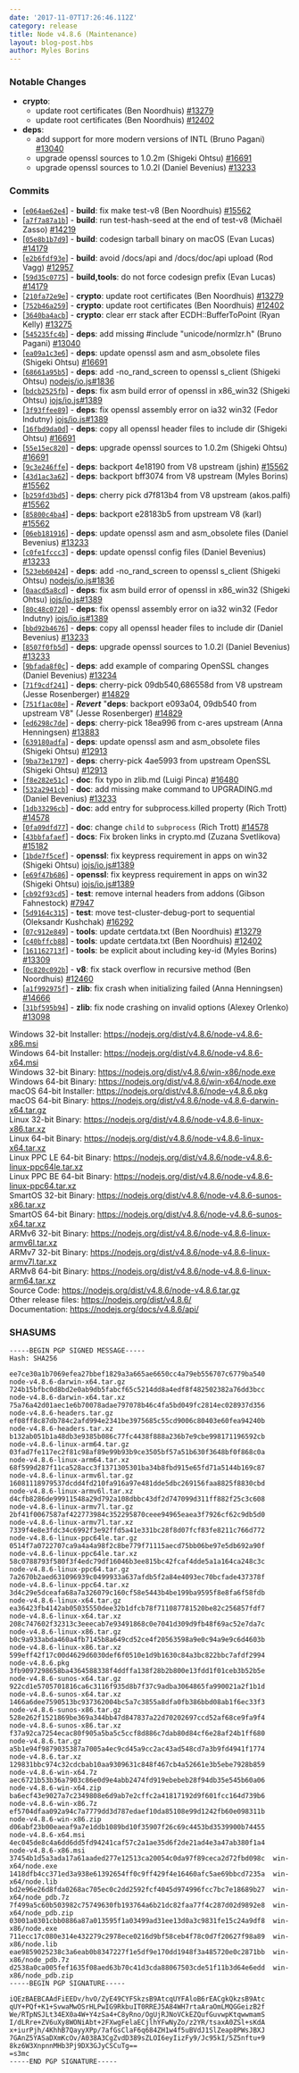 ```yaml
---
date: '2017-11-07T17:26:46.112Z'
category: release
title: Node v4.8.6 (Maintenance)
layout: blog-post.hbs
author: Myles Borins
---
```


### Notable Changes

- **crypto**:
  - update root certificates (Ben Noordhuis) [#13279](https://github.com/nodejs/node/pull/13279)
  - update root certificates (Ben Noordhuis) [#12402](https://github.com/nodejs/node/pull/12402)
- **deps**:
  - add support for more modern versions of INTL (Bruno Pagani) [#13040](https://github.com/nodejs/node/pull/13040)
  - upgrade openssl sources to 1.0.2m (Shigeki Ohtsu) [#16691](https://github.com/nodejs/node/pull/16691)
  - upgrade openssl sources to 1.0.2l (Daniel Bevenius) [#13233](https://github.com/nodejs/node/pull/13233)

### Commits

- [[`e064ae62e4`](https://github.com/nodejs/node/commit/e064ae62e4)] - **build**: fix make test-v8 (Ben Noordhuis) [#15562](https://github.com/nodejs/node/pull/15562)
- [[`a7f7a87a1b`](https://github.com/nodejs/node/commit/a7f7a87a1b)] - **build**: run test-hash-seed at the end of test-v8 (Michaël Zasso) [#14219](https://github.com/nodejs/node/pull/14219)
- [[`05e8b1b7d9`](https://github.com/nodejs/node/commit/05e8b1b7d9)] - **build**: codesign tarball binary on macOS (Evan Lucas) [#14179](https://github.com/nodejs/node/pull/14179)
- [[`e2b6fdf93e`](https://github.com/nodejs/node/commit/e2b6fdf93e)] - **build**: avoid /docs/api and /docs/doc/api upload (Rod Vagg) [#12957](https://github.com/nodejs/node/pull/12957)
- [[`59d35c0775`](https://github.com/nodejs/node/commit/59d35c0775)] - **build,tools**: do not force codesign prefix (Evan Lucas) [#14179](https://github.com/nodejs/node/pull/14179)
- [[`210fa72e9e`](https://github.com/nodejs/node/commit/210fa72e9e)] - **crypto**: update root certificates (Ben Noordhuis) [#13279](https://github.com/nodejs/node/pull/13279)
- [[`752b46a259`](https://github.com/nodejs/node/commit/752b46a259)] - **crypto**: update root certificates (Ben Noordhuis) [#12402](https://github.com/nodejs/node/pull/12402)
- [[`3640ba4acb`](https://github.com/nodejs/node/commit/3640ba4acb)] - **crypto**: clear err stack after ECDH::BufferToPoint (Ryan Kelly) [#13275](https://github.com/nodejs/node/pull/13275)
- [[`545235fc4b`](https://github.com/nodejs/node/commit/545235fc4b)] - **deps**: add missing #include "unicode/normlzr.h" (Bruno Pagani) [#13040](https://github.com/nodejs/node/pull/13040)
- [[`ea09a1c3e6`](https://github.com/nodejs/node/commit/ea09a1c3e6)] - **deps**: update openssl asm and asm_obsolete files (Shigeki Ohtsu) [#16691](https://github.com/nodejs/node/pull/16691)
- [[`68661a95b5`](https://github.com/nodejs/node/commit/68661a95b5)] - **deps**: add -no_rand_screen to openssl s_client (Shigeki Ohtsu) [nodejs/io.js#1836](https://github.com/nodejs/io.js/pull/1836)
- [[`bdcb2525fb`](https://github.com/nodejs/node/commit/bdcb2525fb)] - **deps**: fix asm build error of openssl in x86_win32 (Shigeki Ohtsu) [iojs/io.js#1389](https://github.com/iojs/io.js/pull/1389)
- [[`3f93ffee89`](https://github.com/nodejs/node/commit/3f93ffee89)] - **deps**: fix openssl assembly error on ia32 win32 (Fedor Indutny) [iojs/io.js#1389](https://github.com/iojs/io.js/pull/1389)
- [[`16fbd9da0d`](https://github.com/nodejs/node/commit/16fbd9da0d)] - **deps**: copy all openssl header files to include dir (Shigeki Ohtsu) [#16691](https://github.com/nodejs/node/pull/16691)
- [[`55e15ec820`](https://github.com/nodejs/node/commit/55e15ec820)] - **deps**: upgrade openssl sources to 1.0.2m (Shigeki Ohtsu) [#16691](https://github.com/nodejs/node/pull/16691)
- [[`9c3e246ffe`](https://github.com/nodejs/node/commit/9c3e246ffe)] - **deps**: backport 4e18190 from V8 upstream (jshin) [#15562](https://github.com/nodejs/node/pull/15562)
- [[`43d1ac3a62`](https://github.com/nodejs/node/commit/43d1ac3a62)] - **deps**: backport bff3074 from V8 upstream (Myles Borins) [#15562](https://github.com/nodejs/node/pull/15562)
- [[`b259fd3bd5`](https://github.com/nodejs/node/commit/b259fd3bd5)] - **deps**: cherry pick d7f813b4 from V8 upstream (akos.palfi) [#15562](https://github.com/nodejs/node/pull/15562)
- [[`85800c4ba4`](https://github.com/nodejs/node/commit/85800c4ba4)] - **deps**: backport e28183b5 from upstream V8 (karl) [#15562](https://github.com/nodejs/node/pull/15562)
- [[`06eb181916`](https://github.com/nodejs/node/commit/06eb181916)] - **deps**: update openssl asm and asm_obsolete files (Daniel Bevenius) [#13233](https://github.com/nodejs/node/pull/13233)
- [[`c0fe1fccc3`](https://github.com/nodejs/node/commit/c0fe1fccc3)] - **deps**: update openssl config files (Daniel Bevenius) [#13233](https://github.com/nodejs/node/pull/13233)
- [[`523eb60424`](https://github.com/nodejs/node/commit/523eb60424)] - **deps**: add -no_rand_screen to openssl s_client (Shigeki Ohtsu) [nodejs/io.js#1836](https://github.com/nodejs/io.js/pull/1836)
- [[`0aacd5a8cd`](https://github.com/nodejs/node/commit/0aacd5a8cd)] - **deps**: fix asm build error of openssl in x86_win32 (Shigeki Ohtsu) [iojs/io.js#1389](https://github.com/iojs/io.js/pull/1389)
- [[`80c48c0720`](https://github.com/nodejs/node/commit/80c48c0720)] - **deps**: fix openssl assembly error on ia32 win32 (Fedor Indutny) [iojs/io.js#1389](https://github.com/iojs/io.js/pull/1389)
- [[`bbd92b4676`](https://github.com/nodejs/node/commit/bbd92b4676)] - **deps**: copy all openssl header files to include dir (Daniel Bevenius) [#13233](https://github.com/nodejs/node/pull/13233)
- [[`8507f0fb5d`](https://github.com/nodejs/node/commit/8507f0fb5d)] - **deps**: upgrade openssl sources to 1.0.2l (Daniel Bevenius) [#13233](https://github.com/nodejs/node/pull/13233)
- [[`9bfada8f0c`](https://github.com/nodejs/node/commit/9bfada8f0c)] - **deps**: add example of comparing OpenSSL changes (Daniel Bevenius) [#13234](https://github.com/nodejs/node/pull/13234)
- [[`71f9cdf241`](https://github.com/nodejs/node/commit/71f9cdf241)] - **deps**: cherry-pick 09db540,686558d from V8 upstream (Jesse Rosenberger) [#14829](https://github.com/nodejs/node/pull/14829)
- [[`751f1ac08e`](https://github.com/nodejs/node/commit/751f1ac08e)] - **_Revert_** "**deps**: backport e093a04, 09db540 from upstream V8" (Jesse Rosenberger) [#14829](https://github.com/nodejs/node/pull/14829)
- [[`ed6298c7de`](https://github.com/nodejs/node/commit/ed6298c7de)] - **deps**: cherry-pick 18ea996 from c-ares upstream (Anna Henningsen) [#13883](https://github.com/nodejs/node/pull/13883)
- [[`639180adfa`](https://github.com/nodejs/node/commit/639180adfa)] - **deps**: update openssl asm and asm_obsolete files (Shigeki Ohtsu) [#12913](https://github.com/nodejs/node/pull/12913)
- [[`9ba73e1797`](https://github.com/nodejs/node/commit/9ba73e1797)] - **deps**: cherry-pick 4ae5993 from upstream OpenSSL (Shigeki Ohtsu) [#12913](https://github.com/nodejs/node/pull/12913)
- [[`f8e282e51c`](https://github.com/nodejs/node/commit/f8e282e51c)] - **doc**: fix typo in zlib.md (Luigi Pinca) [#16480](https://github.com/nodejs/node/pull/16480)
- [[`532a2941cb`](https://github.com/nodejs/node/commit/532a2941cb)] - **doc**: add missing make command to UPGRADING.md (Daniel Bevenius) [#13233](https://github.com/nodejs/node/pull/13233)
- [[`1db33296cb`](https://github.com/nodejs/node/commit/1db33296cb)] - **doc**: add entry for subprocess.killed property (Rich Trott) [#14578](https://github.com/nodejs/node/pull/14578)
- [[`0fa09dfd77`](https://github.com/nodejs/node/commit/0fa09dfd77)] - **doc**: change `child` to `subprocess` (Rich Trott) [#14578](https://github.com/nodejs/node/pull/14578)
- [[`43bbfafaef`](https://github.com/nodejs/node/commit/43bbfafaef)] - **docs**: Fix broken links in crypto.md (Zuzana Svetlikova) [#15182](https://github.com/nodejs/node/pull/15182)
- [[`1bde7f5cef`](https://github.com/nodejs/node/commit/1bde7f5cef)] - **openssl**: fix keypress requirement in apps on win32 (Shigeki Ohtsu) [iojs/io.js#1389](https://github.com/iojs/io.js/pull/1389)
- [[`e69f47b686`](https://github.com/nodejs/node/commit/e69f47b686)] - **openssl**: fix keypress requirement in apps on win32 (Shigeki Ohtsu) [iojs/io.js#1389](https://github.com/iojs/io.js/pull/1389)
- [[`cb92f93cd5`](https://github.com/nodejs/node/commit/cb92f93cd5)] - **test**: remove internal headers from addons (Gibson Fahnestock) [#7947](https://github.com/nodejs/node/pull/7947)
- [[`5d9164c315`](https://github.com/nodejs/node/commit/5d9164c315)] - **test**: move test-cluster-debug-port to sequential (Oleksandr Kushchak) [#16292](https://github.com/nodejs/node/pull/16292)
- [[`07c912e849`](https://github.com/nodejs/node/commit/07c912e849)] - **tools**: update certdata.txt (Ben Noordhuis) [#13279](https://github.com/nodejs/node/pull/13279)
- [[`c40bffcb88`](https://github.com/nodejs/node/commit/c40bffcb88)] - **tools**: update certdata.txt (Ben Noordhuis) [#12402](https://github.com/nodejs/node/pull/12402)
- [[`161162713f`](https://github.com/nodejs/node/commit/161162713f)] - **tools**: be explicit about including key-id (Myles Borins) [#13309](https://github.com/nodejs/node/pull/13309)
- [[`0c820c092b`](https://github.com/nodejs/node/commit/0c820c092b)] - **v8**: fix stack overflow in recursive method (Ben Noordhuis) [#12460](https://github.com/nodejs/node/pull/12460)
- [[`a1f992975f`](https://github.com/nodejs/node/commit/a1f992975f)] - **zlib**: fix crash when initializing failed (Anna Henningsen) [#14666](https://github.com/nodejs/node/pull/14666)
- [[`31bf595b94`](https://github.com/nodejs/node/commit/31bf595b94)] - **zlib**: fix node crashing on invalid options (Alexey Orlenko) [#13098](https://github.com/nodejs/node/pull/13098)

Windows 32-bit Installer: https://nodejs.org/dist/v4.8.6/node-v4.8.6-x86.msi \
Windows 64-bit Installer: https://nodejs.org/dist/v4.8.6/node-v4.8.6-x64.msi \
Windows 32-bit Binary: https://nodejs.org/dist/v4.8.6/win-x86/node.exe \
Windows 64-bit Binary: https://nodejs.org/dist/v4.8.6/win-x64/node.exe \
macOS 64-bit Installer: https://nodejs.org/dist/v4.8.6/node-v4.8.6.pkg \
macOS 64-bit Binary: https://nodejs.org/dist/v4.8.6/node-v4.8.6-darwin-x64.tar.gz \
Linux 32-bit Binary: https://nodejs.org/dist/v4.8.6/node-v4.8.6-linux-x86.tar.xz \
Linux 64-bit Binary: https://nodejs.org/dist/v4.8.6/node-v4.8.6-linux-x64.tar.xz \
Linux PPC LE 64-bit Binary: https://nodejs.org/dist/v4.8.6/node-v4.8.6-linux-ppc64le.tar.xz \
Linux PPC BE 64-bit Binary: https://nodejs.org/dist/v4.8.6/node-v4.8.6-linux-ppc64.tar.xz \
SmartOS 32-bit Binary: https://nodejs.org/dist/v4.8.6/node-v4.8.6-sunos-x86.tar.xz \
SmartOS 64-bit Binary: https://nodejs.org/dist/v4.8.6/node-v4.8.6-sunos-x64.tar.xz \
ARMv6 32-bit Binary: https://nodejs.org/dist/v4.8.6/node-v4.8.6-linux-armv6l.tar.xz \
ARMv7 32-bit Binary: https://nodejs.org/dist/v4.8.6/node-v4.8.6-linux-armv7l.tar.xz \
ARMv8 64-bit Binary: https://nodejs.org/dist/v4.8.6/node-v4.8.6-linux-arm64.tar.xz \
Source Code: https://nodejs.org/dist/v4.8.6/node-v4.8.6.tar.gz \
Other release files: https://nodejs.org/dist/v4.8.6/ \
Documentation: https://nodejs.org/docs/v4.8.6/api/

### SHASUMS

```
-----BEGIN PGP SIGNED MESSAGE-----
Hash: SHA256

ee7ce30a1b7069efea27bbef1829a3a665ae6650cc4a79eb556707c6779ba540  node-v4.8.6-darwin-x64.tar.gz
724b15bfbc0d8bd2e0ab9db5fabcf65c5214dd8a4edf8f482502382a76dd3bcc  node-v4.8.6-darwin-x64.tar.xz
75a76a42d01aec1e6b70078adae797078b46c4fa5bd049fc2814ec028937d356  node-v4.8.6-headers.tar.gz
ef08ff8c87db784c2afd994e2341be3975685c55cd9006c80403e60fea94240b  node-v4.8.6-headers.tar.xz
b132ab051b1a48db3e9385b086c77fc4438f888a236b7e9cbe998171196592cb  node-v4.8.6-linux-arm64.tar.gz
03fad7fe117ec2f81c98af89e99b93b9ce3505bf57a51b630f3648bf0f868c0a  node-v4.8.6-linux-arm64.tar.xz
68f599d287f11ca528acc3f1371305301ba34b8fbd915e65fd71a5144b169c87  node-v4.8.6-linux-armv6l.tar.gz
16081118979537dcdd4fd210fa916a97e481dde5dbc269156faa8825f8830cbd  node-v4.8.6-linux-armv6l.tar.xz
d4cfb8286de99911548a29d792a108dbbc43df2d747099d311ff882f25c3c608  node-v4.8.6-linux-armv7l.tar.gz
2bf41f0067587af422773984c352295870ceee94965eaea3f7926cf62c9db5d0  node-v4.8.6-linux-armv7l.tar.xz
7339f4e8e3fdc34c6992f3e92ffd5a41e331bc28f8d07fcf83fe8211c766d772  node-v4.8.6-linux-ppc64le.tar.gz
0514f7a0722707ca9a4a4a98f2c8be779f71115aecd75bb06be97e5db692a90f  node-v4.8.6-linux-ppc64le.tar.xz
58c0788793f580f3f4edc79df16046b3ee815bc42fcaf4dde5a1a164ca248c3c  node-v4.8.6-linux-ppc64.tar.gz
7a2670b2aed631096939c0499933a637afdb5f2a84e4093ec70bcfade437378f  node-v4.8.6-linux-ppc64.tar.xz
3d4c29e5dceafa68a7a326079c160cf58e5443b4be199ba9595f8e8fa6f58fdb  node-v4.8.6-linux-x64.tar.gz
ea36423fb4142ab05035550dee32b1dfcb78f711087781520be82c256857fdf7  node-v4.8.6-linux-x64.tar.xz
208c747602f32313c3eeecab7e93491868c0e7041d309d9fb48f69ac52e7da7c  node-v4.8.6-linux-x86.tar.gz
b0c9a933abda460a4fb7145b8a649cd52ce4f20563598a9e0c94a9e9c6d4603b  node-v4.8.6-linux-x86.tar.xz
599eff42f17c00d4629d6030def6f0510e1d9b1630c84a3bc822bbc7afdf2994  node-v4.8.6.pkg
3fb9097298658ba4364588338f4ddffa138f28b2b800e13fdd1f01ceb3b52b5e  node-v4.8.6-sunos-x64.tar.gz
922cd1e5705701816ca6c3116f935d8b7f37c9adba3064865fa990021a2f1b1d  node-v4.8.6-sunos-x64.tar.xz
1466a6dee7590513bc937362004bc5a7c3855a8dfa0fb386bbd08ab1f6ec33f3  node-v4.8.6-sunos-x86.tar.gz
528e262f1521869be369a344bb47d847837a22d70202697ccd52af68ce9fa9f4  node-v4.8.6-sunos-x86.tar.xz
f37a92ca7254ecac80f905a5ba5c5ccf8d886c7dab80d84cf6e28af24b1ff680  node-v4.8.6.tar.gz
a5b1e94f9879035387a7005a4ec9cd45a9cc2ac43ad548cd7a3b9fd4941f1774  node-v4.8.6.tar.xz
129831bbc974c32cdcbab10aa9309631c848f467cb4a52661e3b5ebe7928b859  node-v4.8.6-win-x64.7z
aec6721b53b36a7903c86e0d9e4abb2474fd919ebebeb28f94db35e545b60a06  node-v4.8.6-win-x64.zip
ba6ecf43e9027a7c2349808e6d9ab7e2cffc2a41817192d9f601fcc164d739b6  node-v4.8.6-win-x86.7z
ef5704dfaa092a94c7a7779dd3d787edaef10da85108e99d1242fb60e098311b  node-v4.8.6-win-x86.zip
d06abf23b00eaeaf9a7e1ddb1089bd10f35907f26c69c4453bd3539900b74455  node-v4.8.6-x64.msi
4ec045de8c4a6dd6dd5fd94241caf57c2a1ae35d6f2de21ad4e3a47ab380f1a4  node-v4.8.6-x86.msi
37454b1d5a3ada17a61aaded277e12513ca20054c0da97f89ceca2d72fbd098c  win-x64/node.exe
1418dfb4cc371ed3a938e61392654ff0c9ff429f4e16460afc5ae69bbcd7235a  win-x64/node.lib
bd2e96e26d8fda0268ac705ec0c2dd2592fcf4045d974996fcc7bc7e18689b27  win-x64/node_pdb.7z
7f499a5c60b503982c75749630fb193764a6b21dc82faa77f4c287d02d9892e8  win-x64/node_pdb.zip
03001a0301cbb0886a87a013595f1a03499ad31ee13d0a3c9831fe15c24a9df8  win-x86/node.exe
711ecc17c080e314e432279c2978ece0216d9bf58ceb4f78c0d7f20627f98a89  win-x86/node.lib
eae9859025238c3a6eab0b8347227f1e5df9e170dd1948f3a485720e0c2871bb  win-x86/node_pdb.7z
d2538a0ca005fef1635f08aed63b70c41d3cda88067503cde51f11b3d64e6edd  win-x86/node_pdb.zip
-----BEGIN PGP SIGNATURE-----

iQEzBAEBCAAdFiEEDv/hvO/ZyE49CYFSkzsB9AtcqUYFAloB6rEACgkQkzsB9Atc
qUY+PQf+K1+SvwaMwOSrHLPwIG9RkbuIT0RREJ5A84WH7rtaAraOmLMQGGeizB2f
We/RTpNSJLt34EX0a4W+Y4zSa4+C8yRno/OgUjRJNoVCkEZQufGuvwpKtqwwmamS
I/dLRre+ZV6uXy8WONiAbt+2FXwgFelaECjlhYFwNyZo/z2YR/tsaxA0ZSl+sKdA
x+iurPjh/4KhhB7QayyXPp/7afGsClaF6q684ZH1w4f5uBVdJ1SlZeap8PWsJBXJ
7GAnZ5YASaDXmKcOv/A038A3CgZvdD389sZLOI6eyIizFy9/Jc95kI/5Z5nftu+9
8kz6W3XnpnnMHb3Pj9DX3GJyCSCuTg==
=s3mc
-----END PGP SIGNATURE-----

```

